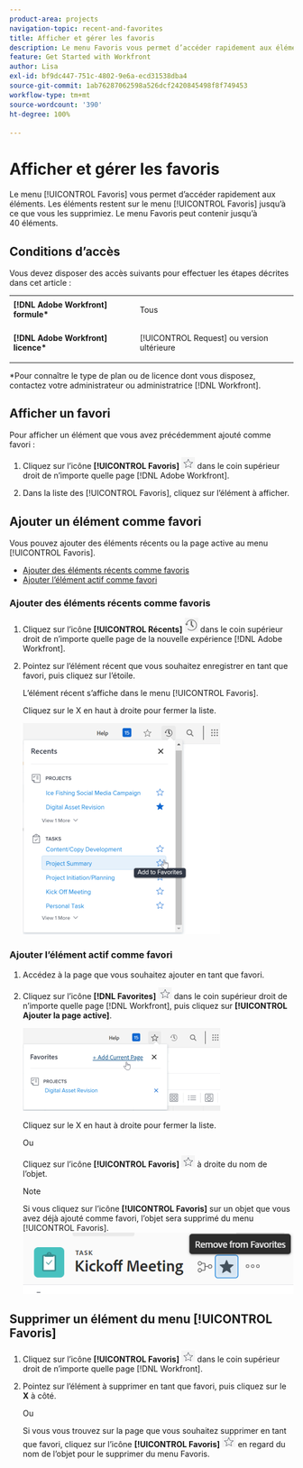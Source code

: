 ```yaml
---
product-area: projects
navigation-topic: recent-and-favorites
title: Afficher et gérer les favoris
description: Le menu Favoris vous permet d’accéder rapidement aux éléments. Les éléments restent dans le menu Favoris jusqu’à ce que vous les supprimiez. Le menu Favoris peut contenir jusqu’à 40 éléments.
feature: Get Started with Workfront
author: Lisa
exl-id: bf9dc447-751c-4802-9e6a-ecd31538dba4
source-git-commit: 1ab76287062598a526dcf2420845498f8f749453
workflow-type: tm+mt
source-wordcount: '390'
ht-degree: 100%

---
```


# Afficher et gérer les favoris

Le menu [!UICONTROL Favoris] vous permet d’accéder rapidement aux éléments. Les éléments restent sur le menu [!UICONTROL Favoris] jusqu’à ce que vous les supprimiez. Le menu Favoris peut contenir jusqu’à 40 éléments.

## Conditions d’accès

Vous devez disposer des accès suivants pour effectuer les étapes décrites dans cet article :

<table style="table-layout:auto"> 
 <col> 
 </col> 
 <col> 
 </col> 
 <tbody> 
  <tr> 
   <td role="rowheader"><strong>[!DNL Adobe Workfront] formule*</strong></td> 
   <td> <p>Tous</p> </td> 
  </tr> 
  <tr> 
   <td role="rowheader"><strong>[!DNL Adobe Workfront] licence*</strong></td> 
   <td> <p>[!UICONTROL Request] ou version ultérieure</p> </td> 
  </tr> 
 </tbody> 
</table>

&#42;Pour connaître le type de plan ou de licence dont vous disposez, contactez votre administrateur ou administratrice [!DNL Workfront].

## Afficher un favori

Pour afficher un élément que vous avez précédemment ajouté comme favori :

1. Cliquez sur l’icône **[!UICONTROL Favoris]** ![](assets/favorites-icon.png) dans le coin supérieur droit de n’importe quelle page [!DNL Adobe Workfront].

1. Dans la liste des [!UICONTROL Favoris], cliquez sur l’élément à afficher.

## Ajouter un élément comme favori

Vous pouvez ajouter des éléments récents ou la page active au menu [!UICONTROL Favoris].

* [Ajouter des éléments récents comme favoris](#add-recent-items-as-a-favorite)
* [Ajouter l’élément actif comme favori](#add-the-current-item-as-a-favorite)

### Ajouter des éléments récents comme favoris

1. Cliquez sur l’icône **[!UICONTROL Récents]** ![[!UICONTROL Recents]](assets/recents-icon-40x43.png) dans le coin supérieur droit de n’importe quelle page de la nouvelle expérience [!DNL Adobe Workfront].
1. Pointez sur l’élément récent que vous souhaitez enregistrer en tant que favori, puis cliquez sur l’étoile.

   L’élément récent s’affiche dans le menu [!UICONTROL Favoris].

   Cliquez sur le X en haut à droite pour fermer la liste.

   ![Ajouter un élément récent comme favori](assets/favorite-recent-item-2022-350x375.png)

### Ajouter l’élément actif comme favori

1. Accédez à la page que vous souhaitez ajouter en tant que favori.
1. Cliquez sur l’icône **[!DNL Favorites]** ![](assets/favorites-icon.png) dans le coin supérieur droit de n’importe quelle page [!DNL Workfront], puis cliquez sur **[!UICONTROL Ajouter la page active]**.

   ![Ajouter la page active aux favoris](assets/add-current-page-favorite-2022-350x147.png)

   Cliquez sur le X en haut à droite pour fermer la liste.

   Ou

   Cliquez sur l’icône **[!UICONTROL Favoris]** ![](assets/favorites-icon.png) à droite du nom de l’objet.

   >[!NOTE]
   >
   >Si vous cliquez sur l’icône **[!UICONTROL Favoris]** sur un objet que vous avez déjà ajouté comme favori, l’objet sera supprimé du menu [!UICONTROL Favoris].\
   >![](assets/nwe-remove-from-favorites-350x52.png)

## Supprimer un élément du menu [!UICONTROL Favoris]

1. Cliquez sur l’icône **[!UICONTROL Favoris]** ![](assets/favorites-icon.png) dans le coin supérieur droit de n’importe quelle page [!DNL Workfront].

1. Pointez sur l’élément à supprimer en tant que favori, puis cliquez sur le **X** à côté.

   Ou

   Si vous vous trouvez sur la page que vous souhaitez supprimer en tant que favori, cliquez sur l’icône **[!UICONTROL Favoris]** ![](assets/favorites-icon.png) en regard du nom de l’objet pour le supprimer du menu Favoris.
